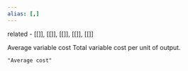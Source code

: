 ```yaml
---
alias: [,]
---
```


related - [[]], [[]], [[]], [[]], [[]]

Average variable cost
Total variable cost per unit of output.

```query
"Average cost"
```